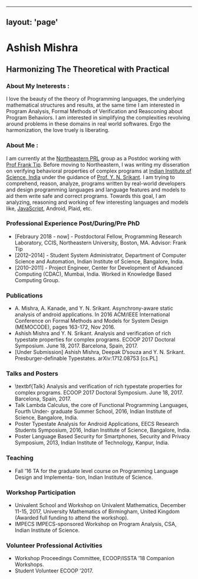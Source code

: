 
----------
layout: 'page'
----------

# Ashish Mishra

## Harmonizing The Theoretical with Practical


### About My Ineterests : 
I love the beauty of the theory of Programming languages, the underlying mathematical structures and results, at the same time I am interested in Program Analysis, Formal Methods of Verification and Reasconing about Program Behaviors. I am interested in simplifying the complexities revolving around problems in these domains in real world softwares. Ergo the harmonization, the love truely is liberating.  



### About Me :
I am currently at the [Northeastern PRL](http://prl.ccs.neu.edu/) group as a Postdoc working with [Prof Frank Tip](http://www.franktip.org/). Before moving to Northeastern, I was writing my disseration on verifying behavioral properties of complex programs at [Indian Institute of Science, India](https://www.csa.iisc.ac.in/) under the guidance of [Prof. Y. N. Srikant](https://drona.csa.iisc.ac.in/~srikant/).
I am trying to comprehend, reason, analyze, programs written by real-world developers and design programming languages and language features and models to aid them write safe and correct programs. Towards this goal, I am analyzing, reasoning and working of few interesting languages and models like, [JavaScript](https://www.javascript.com/), Android, Plaid, etc.  


### Professional Experience Post/During/Pre PhD
- [Febraury 2018 - now] - Postdoctoral Fellow, Programming Research Laboratory, CCIS, Northeastern University,
				 Boston, MA.
Advisor: Frank Tip
- [2012–2014] - Student System Administrator, Department of Computer Science and Automation,
Indian Institute of Science, Bangalore, India.
- [2010–2011] -  Project Engineer, Center for Development of Advanced Computing (CDAC), Mumbai,
	India.
Worked in Knowledge Based Computing Group.


### Publications
- A. Mishra, A. Kanade, and Y. N. Srikant. Asynchrony-aware static analysis of android applications. In 2016 ACM/IEEE International Conference on Formal Methods and Models for System Design (MEMOCODE), pages 163-172, Nov 2016.
- Ashish Mishra and Y. N. Srikant. Analysis and verification of rich typestate properties for complex programs. ECOOP 2017 Doctoral Symposium. June 18, 2017. Barcelona, Spain, 2017.
- [Under Submission] Ashish Mishra, Deepak D’souza and Y. N. Srikant. Presburger-definable Typestates. arXiv:1712.08753 [cs.PL]

### Talks and Posters
- \textbf{Talk} Analysis and verification of rich typestate properties for complex programs. ECOOP
2017 Doctoral Symposium. June 18, 2017. Barcelona, Spain, 2017.
- Talk Lambda Calculus, the core of Functional Programming Languages, Fourth Under-
graduate Summer School, 2016, Indian Institute of Science, Bangalore, India.
- Poster Typestate Analysis for Android Applications, EECS Research Students Symposium,
2016, Indian Institute of Science, Bangalore, India.
- Poster Language Based Security for Smartphones, Security and Privacy Symposium, 2013,
Indian Institute of Technology, Kanpur, India.

### Teaching
- Fall ’16 TA for the graduate level course on Programming Language Design and Implementa-
tion, Indian Institute of Science.


### Workshop Participation
- Univalent School and Workshop on Univalent Mathematics, December 11-15, 2017, University
Mathematics of Birmingham, United Kingdom (Awarded full funding to attend the workshop).
- IMPECS IMPECS-sponsored Workshop on Program Analysis, CSA, Indian Institute of Science.

### Volunteer Professional Activities
- Workshop Proceedings Committee, ECOOP/ISSTA ’18 Companion Workshops.
- Student Volunteer ECOOP ’2017.